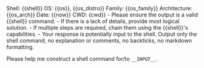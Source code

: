 <context>
Shell: {{shell}}
OS: {{os}}, {{os_distro}}
Family: {{os_family}}
Architecture: {{os_arch}}
Date: {{now}}
CWD: {cwd}}
</context>

<extra>
- Please ensure the output is a valid {{shell}} command.
- If there is a lack of details, provide most logical solution.
- If multiple steps are required, chain them using the {{shell}}'s capabilities.
- Your response is potentially input to the shell. Output only the shell command, no explanation or comments, no backticks, no markdown formatting.
</extra>

Please help me construct a shell command for/to `__INPUT__`.